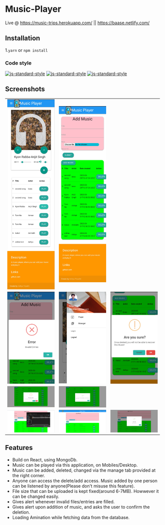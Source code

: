 # Music-Player
Live @ https://music-trips.herokuapp.com/   || https://baase.netlify.com/
## Installation

1.`yarn` or `npm install`  


### Code style
  [![js-standard-style](https://img.shields.io/badge/code%20style-standard-brightgreen.svg?style=flat)](https://github.com/feross/standard)
    [![js-standard-style](https://img.shields.io/badge/deployed-live-blue.svg)](https://game-of-life-800a1.firebaseapp.com/)
    [![js-standard-style](https://img.shields.io/badge/deployed%20version-1.0.0-green.svg)](https://game-of-life-800a1.firebaseapp.com/)



## Screenshots

<table>
 
 <tr>
  <td align="center"><img src="https://github.com/adityatripathiiit/Music-Player/blob/master/screenshots/mobile2.jpg" width="300px;height:600px"/></td>
  <td align="center"><img src="https://github.com/adityatripathiiit/Music-Player/blob/master/screenshots/mobile6.jpg" width="300px;height:600px"/></td>
  
 </tr>
 <tr>
    <td align="center"><img src="https://github.com/adityatripathiiit/Music-Player/blob/master/screenshots/mobile8.jpg" width="300px;height:400px"/></td>
  <td align="center"><img src="https://github.com/adityatripathiiit/Music-Player/blob/master/screenshots/mobile4.jpg" width="300px;height:400px"/></td>
 <td align="center"><img src="https://github.com/adityatripathiiit/Music-Player/blob/master/screenshots/mobile10.jpg" width="300px;height:400px"/></td>
    
  </tr>
  
 <tr>
  <td align="center"><img src="https://github.com/adityatripathiiit/Music-Player/blob/master/screenshots/music_delete.png" width="500px;height:250px"/></td>
  <td align="center"><img src="https://github.com/adityatripathiiit/Music-Player/blob/master/screenshots/music_deleted.png" width="500px;height:250px"/></td>
     
 </tr>
 
 <tr>
  <td align="center"><img src="https://github.com/adityatripathiiit/Music-Player/blob/master/screenshots/file_upload.png" width="500px;height:250px"/></td>
  <td align="center"><img src="https://github.com/adityatripathiiit/Music-Player/blob/master/screenshots/manage.png" width="500px;height:250px"/></td>
 <td align="center"><img src="https://github.com/adityatripathiiit/Music-Player/blob/master/screenshots/music_added.png" width="500px;height:250px"/></td>
 </tr>
</table>

## Features 

* Build on React, using MongoDb. 
* Music can be played via this application, on Mobiles/Desktop.
* Music can be added, deleted, changed via the manage tab provided at the right corner.
* Anyone can access the delete/add access. Music added by one person can be listened by anyone(Please don't misuse this feature).
* File size that can be uploaded is kept fixed(around 6-7MB). Howwever it can be changed easily.
* Gives alert whenever invalid files/entries are filled.
* Gives alert upon addition of music, and asks the user to confirm the deletion.
* Loading Amination while fetching data from the database. 
